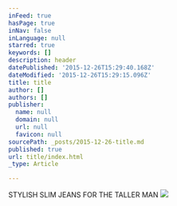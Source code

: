 ```yaml
---
inFeed: true
hasPage: true
inNav: false
inLanguage: null
starred: true
keywords: []
description: header
datePublished: '2015-12-26T15:29:40.168Z'
dateModified: '2015-12-26T15:29:15.096Z'
title: title
author: []
authors: []
publisher:
  name: null
  domain: null
  url: null
  favicon: null
sourcePath: _posts/2015-12-26-title.md
published: true
url: title/index.html
_type: Article

---
```

STYLISH SLIM JEANS FOR THE TALLER MAN
![](https://the-grid-user-content.s3-us-west-2.amazonaws.com/5d7c8b2f-1c0f-4853-8324-f7e75ebfd4cd.jpg)